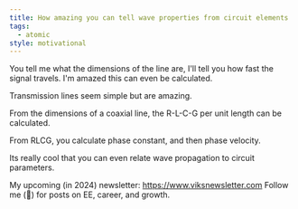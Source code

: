 ```yaml
---
title: How amazing you can tell wave properties from circuit elements
tags:
  - atomic
style: motivational
---
```

You tell me what the dimensions of the line are, I'll tell you how fast the signal travels. I'm amazed this can even be calculated.

Transmission lines seem simple but are amazing.

From the dimensions of a coaxial line, the R-L-C-G per unit length can be calculated.

From RLCG, you calculate phase constant, and then phase velocity.

Its really cool that you can even relate wave propagation to circuit parameters.

My upcoming (in 2024) newsletter: https://www.viksnewsletter.com
Follow me (🔔) for posts on EE, career, and growth.
